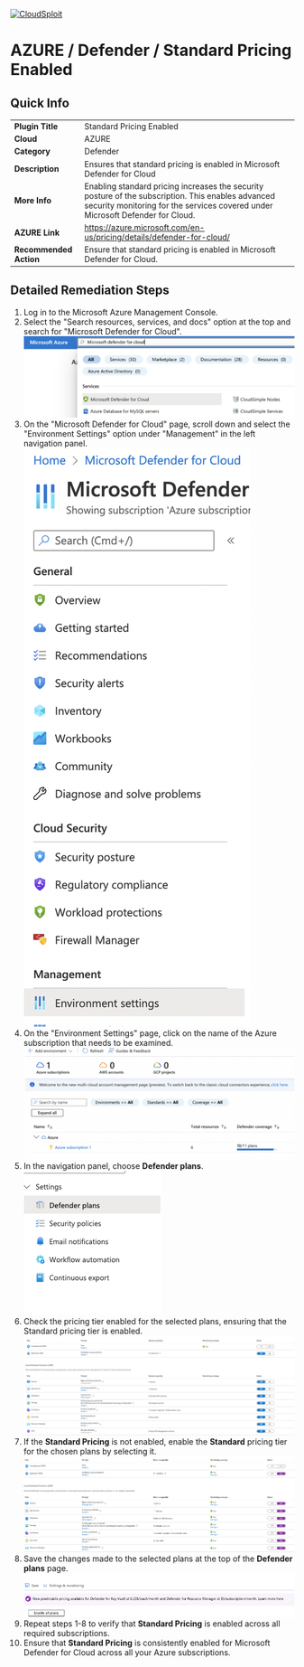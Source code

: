 [![CloudSploit](https://cloudsploit.com/img/logo-new-big-text-100.png "CloudSploit")](https://cloudsploit.com)

# AZURE / Defender / Standard Pricing Enabled

## Quick Info

| | |
|-|--------------------------------------------------------------------------------------------------------------------------------------------------------------------------------------|
| **Plugin Title** | Standard Pricing Enabled |
| **Cloud** | AZURE |
| **Category** | Defender |
| **Description** | Ensures that standard pricing is enabled in Microsoft Defender for Cloud |
| **More Info** | Enabling standard pricing increases the security posture of the subscription. This enables advanced security monitoring for the services covered under Microsoft Defender for Cloud. |
| **AZURE Link** | https://azure.microsoft.com/en-us/pricing/details/defender-for-cloud/ |
| **Recommended Action** | Ensure that standard pricing is enabled in Microsoft Defender for Cloud. |

## Detailed Remediation Steps

1. Log in to the Microsoft Azure Management Console.
2. Select the "Search resources, services, and docs" option at the top and search for "Microsoft Defender for Cloud". </br> <img src="/resources/azure/defender/standard-pricing-enabled/step2.png"/>
3. On the "Microsoft Defender for Cloud" page, scroll down and select the "Environment Settings" option under "Management" in the left navigation panel. </br> <img src="/resources/azure/defender/standard-pricing-enabled/step3.png"/>
4. On the "Environment Settings" page, click on the name of the Azure subscription that needs to be examined. </br> <img src="/resources/azure/defender/standard-pricing-enabled/step4.png"/>
5. In the navigation panel, choose **Defender plans**. </br> <img src="/resources/azure/defender/standard-pricing-enabled/step5.png"/>
6. Check the pricing tier enabled for the selected plans, ensuring that the Standard pricing tier is enabled. </br> <img src="/resources/azure/defender/standard-pricing-enabled/step6.png"/>
7. If the **Standard Pricing** is not enabled, enable the **Standard** pricing tier for the chosen plans by selecting it. </br> <img src="/resources/azure/defender/standard-pricing-enabled/step7.png"/>
8. Save the changes made to the selected plans at the top of the **Defender plans** page. </br> <img src="/resources/azure/defender/standard-pricing-enabled/step8.png"/>
9. Repeat steps 1-8 to verify that **Standard Pricing** is enabled across all required subscriptions.
10. Ensure that **Standard Pricing** is consistently enabled for Microsoft Defender for Cloud across all your Azure subscriptions.
